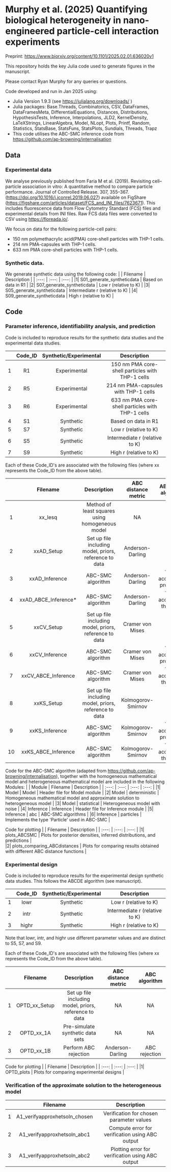 # Murphy et al. (2025) Quantifying biological heterogeneity in nano-engineered particle-cell interaction experiments

Preprint: https://www.biorxiv.org/content/10.1101/2025.02.01.636020v1

This repository holds the key Julia code used to generate figures in the manuscript.

Please contact Ryan Murphy for any queries or questions.

Code developed and run in Jan 2025 using:

- Julia Version 1.9.3 (see https://julialang.org/downloads/ )
- Julia packages: Base.Threads, Combinatorics, CSV, DataFrames, DataFramesMeta, DifferentialEquations, Distances, Distributions, HypothesisTests, Inference, Interpolations, JLD2, KernelDensity, LaTeXStrings, LinearAlgebra, Model, NLopt, Plots, Printf, Random, Statistics, StatsBase, StatsFuns, StatsPlots, Sundials, Threads, Trapz
- This code utilises the ABC-SMC inference code from https://github.com/ap-browning/internalisation

## Data

### Experimental data 
We analyse previously published from Faria M et al. (2019). Revisiting cell–particle association in vitro: A quantitative method to compare particle performance. Journal of Controlled Release. 307, 355–367. (https://doi.org/10.1016/j.jconrel.2019.06.027) available on FigShare (https://figshare.com/articles/dataset/FCS_and_INI_files/7623671). This includes fluorescence data from Flow Cytometry Standard (FCS) files and experimental details from INI files. Raw FCS data files were converted to CSV using https://floreada.io/.

We focus on data for the following particle-cell pairs:
- 150 nm polymethacrylic acid(PMA) core-shell particles with THP-1 cells.
- 214 nm PMA-capsules with THP-1 cells.
- 633 nm PMA core-shell particles with THP-1 cells.


### Synthetic data.
We generate synthetic data using the following code:
| | Filename      | Description           | 
| :---:    | :---: | :---: |
|1| S01_generate_syntheticdata | Based on data in R1 |
|2| S07_generate_syntheticdata  | Low r (relative to K) |
|3| S05_generate_syntheticdata  | Intermediate r (relative to K) |
|4| S09_generate_syntheticdata  | High r (relative to K) |

## Code

### Parameter inference, identifiability analysis, and prediction

Code is included to reproduce results for the synthetic data studies and the experimental data studies.

| | Code_ID       | Synthetic/Experimental | Description           | 
| :---:   | :---: | :---: | :---: |
|1| R1 | Experimental | 150 nm PMA core-shell particles with THP-1 cells |
|2| R5 | Experimental | 214 nm PMA-capsules with THP-1 cells |
|3| R6 | Experimental | 633 nm PMA core-shell particles with THP-1 cells |
|4| S1 | Synthetic | Based on data in R1 |
|5| S7 | Synthetic | Low r (relative to K) |
|6| S5 | Synthetic | Intermediate r (relative to K) |
|7| S9 | Synthetic | High r (relative to K) |


Each of these Code_ID's are associated with the following files (where xx represents the Code_ID from the above table).

| | Filename       | Description | ABC distance metric | ABC-SMC algorithm | 
| :---:   | :---: | :---: | :---: | :---: |
|1| xx_lesq | Method of least squares using homogeneous model  |  NA | NA |
|2| xxAD_Setup | Set up file including model, priors, reference to data  |  Anderson-Darling | NA |
|3| xxAD_Inference | ABC-SMC algorithm  | Anderson-Darling  | Target acceptance probability |
|4| xxAD_ABCE_Inference* |  ABC-SMC algorithm |  Anderson-Darling | Target acceptance threshold |
|5| xxCV_Setup | Set up file including model, priors, reference to data  |  Cramer von Mises | NA |
|6| xxCV_Inference | ABC-SMC algorithm  | Cramer von Mises  | Target acceptance probability |
|7| xxCV_ABCE_Inference |  ABC-SMC algorithm |  Cramer von Mises | Target acceptance threshold |
|8| xxKS_Setup | Set up file including model, priors, reference to data  |  Kolmogorov-Smirnov | NA |
|9| xxKS_Inference | ABC-SMC algorithm  | Kolmogorov-Smirnov  | Target acceptance probability |
|10| xxKS_ABCE_Inference |  ABC-SMC algorithm |  Kolmogorov-Smirnov | Target acceptance threshold |

Code for the ABC-SMC algorithm (adapted from https://github.com/ap-browning/internalisation), together with the homogeneous mathematical model and heterogeneous mathematical model are included in the following Modules:
| | Module       | Filename | Description | 
| :---:   | :---: | :---: | :---: |
|1| Model | Model | Header file for Model module   | 
|2| Model |  deterministic |  Homogeneous mathematical model and approximate solution to heterogeneous model  |
|3| Model |  statistical |  Heterogeneous model with noise |
|4| Inference |  Inference | Header file for Inference module  |
|5| Inference |  abc |  ABC-SMC algorithms |
|6| Inference |  particles | Implements the type 'Particle' used in ABC-SMC  |


Code for plotting
| | Filename  |  Description | 
| :---:   | :---: | :---: |
|1| plots_ABCSMC | Plots for posterior densities, inferred distributions, and predictions |    
|2| plots_comparing_ABCdistances | Plots for comparing results obtained with different ABC distance functions  |  


### Experimental design

Code is included to reproduce results for the experimental design synthetic data studies. This follows the ABCDE algorithm (see manuscript).

| | Code_ID       | Synthetic/Experimental | Description           | 
| :---:   | :---: | :---: | :---: |
|1| lowr | Synthetic | Low r (relative to K) |
|2| intr | Synthetic | Intermediate r (relative to K) |
|3| highr | Synthetic | High r (relative to K) |

Note that lowr, intr, and highr use different parameter values and are distinct to S5, S7, and S9.

Each of these Code_ID's are associated with the following files (where xx represents the Code_ID from the above table).

| | Filename       | Description | ABC distance metric | ABC algorithm | 
| :---:   | :---: | :---: | :---: | :---: |
|1| OPTD_xx_Setup | Set up file including model, priors, reference to data  |  NA | NA |
|2| OPTD_xx_1A | Pre-simulate synthetic data sets  |  NA | NA |
|3| OPTD_xx_1B | Perform ABC rejection  |  Anderson-Darling | ABC rejection |

Code for plotting
| | Filename  |  Description | 
| :---:   | :---: | :---: |
|1| OPTD_plots | Plots for comparing experimental designs |    


### Verification of the approximate solution to the heterogeneous model

| | Filename  |  Description | 
| :---:   | :---: | :---: |
|1| A1_verifyapproxhetsoln_chosen | Verification for chosen parameter values |   
|2| A1_verifyapproxhetsoln_abc1 | Compute error for verification using ABC output |   
|3| A1_verifyapproxhetsoln_abc2 | Plotting error for verification using ABC output |   


